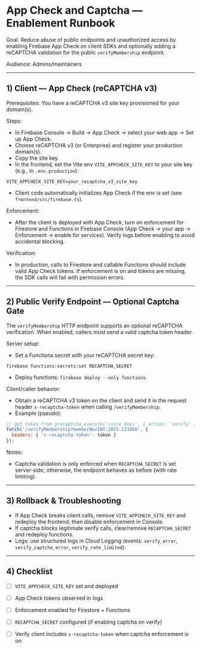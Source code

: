 # App Check and Captcha — Enablement Runbook

Goal: Reduce abuse of public endpoints and unauthorized access by enabling Firebase App Check on client SDKs and optionally adding a reCAPTCHA validation for the public `verifyMembership` endpoint.

Audience: Admins/maintainers

---

## 1) Client — App Check (reCAPTCHA v3)

Prerequisites: You have a reCAPTCHA v3 site key provisioned for your domain(s).

Steps:
- In Firebase Console → Build → App Check → select your web app → Set up App Check.
- Choose reCAPTCHA v3 (or Enterprise) and register your production domain(s).
- Copy the site key.
- In the frontend, set the Vite env `VITE_APPCHECK_SITE_KEY` to your site key (e.g., in `.env.production`):

```
VITE_APPCHECK_SITE_KEY=your_recaptcha_v3_site_key
```

- Client code automatically initializes App Check if the env is set (see `frontend/src/firebase.ts`).

Enforcement:
- After the client is deployed with App Check, turn on enforcement for Firestore and Functions in Firebase Console (App Check → your app → Enforcement → enable for services). Verify logs before enabling to avoid accidental blocking.

Verification:
- In production, calls to Firestore and callable Functions should include valid App Check tokens. If enforcement is on and tokens are missing, the SDK calls will fail with permission errors.

---

## 2) Public Verify Endpoint — Optional Captcha Gate

The `verifyMembership` HTTP endpoint supports an optional reCAPTCHA verification. When enabled, callers must send a valid captcha token header.

Server setup:
- Set a Functions secret with your reCAPTCHA secret key:

```
firebase functions:secrets:set RECAPTCHA_SECRET
```

- Deploy functions: `firebase deploy --only functions`.

Client/caller behavior:
- Obtain a reCAPTCHA v3 token on the client and send it in the request header `x-recaptcha-token` when calling `/verifyMembership`.
- Example (pseudo):

```js
// get token from grecaptcha.execute('<site_key>', { action: 'verify' })
fetch('/verifyMembership?memberNo=INT-2025-123456', {
  headers: { 'x-recaptcha-token': token }
});
```

Notes:
- Captcha validation is only enforced when `RECAPTCHA_SECRET` is set server-side; otherwise, the endpoint behaves as before (with rate limiting).

---

## 3) Rollback & Troubleshooting

- If App Check breaks client calls, remove `VITE_APPCHECK_SITE_KEY` and redeploy the frontend; then disable enforcement in Console.
- If captcha blocks legitimate verify calls, clear/remove `RECAPTCHA_SECRET` and redeploy functions.
- Logs: use structured logs in Cloud Logging (events: `verify_error`, `verify_captcha_error`, `verify_rate_limited`).

---

## 4) Checklist

- [ ] `VITE_APPCHECK_SITE_KEY` set and deployed
- [ ] App Check tokens observed in logs
- [ ] Enforcement enabled for Firestore + Functions
- [ ] `RECAPTCHA_SECRET` configured (if enabling captcha on verify)
- [ ] Verify client includes `x-recaptcha-token` when captcha enforcement is on

